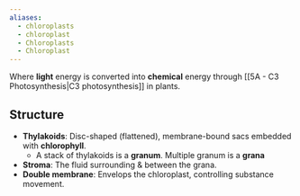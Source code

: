 ```yaml
---
aliases:
  - chloroplasts
  - chloroplast
  - Chloroplasts
  - Chloroplast
---
```

Where **light** energy is converted into **chemical** energy through [[5A - C3 Photosynthesis|C3 photosynthesis]] in plants. 



## Structure

- **Thylakoids**: Disc-shaped (flattened), membrane-bound sacs embedded with **chlorophyll**.
    - A stack of thylakoids is a **granum**. Multiple granum is a **grana**
- **Stroma**: The fluid surrounding & between the grana.
- **Double membrane**: Envelops the chloroplast, controlling substance movement.